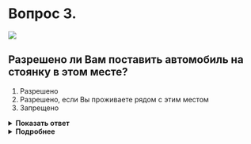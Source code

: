 # Вопрос 3.

![](https://s.drom.ru/i24227/pdd/tickets/2016/1542608782.jpg)

## Разрешено ли Вам поставить автомобиль на стоянку в этом месте?

1. Разрешено
2. Разрешено, если Вы проживаете рядом с этим местом
3. Запрещено

<details>
<summary><b>Показать ответ</b></summary>
Правильный ответ: 1
</details>
<details>
<summary><b>Подробнее</b></summary>
В указанном месте можете «парковаться», так как действие знака 3.27 «Остановка запрещена» распространяется согласно табличке 8.2.3 «Зона действия» до знака.
</details>